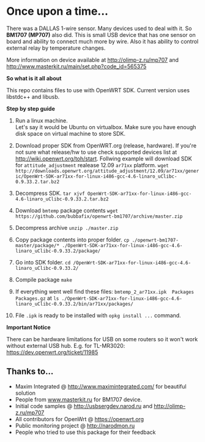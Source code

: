 # Once upon a time...
There was a DALLAS 1-wire sensor.
Many devices used to deal with it.
So **BM1707 (MP707)** also did.
This is small USB device that has one sensor on board and ability to connect much more by wire.
Also it has ability to control external relay by temperature changes.

More information on device available at http://olimp-z.ru/mp707 and http://www.masterkit.ru/main/set.php?code_id=565375

**So what is it all about**

This repo contains files to use with OpenWRT SDK.
Current version uses libstdc++ and libusb.

**Step by step guide**

1. Run a linux machine.<br>
Let's say it would be Ubuntu on virtualbox. Make sure you have enough disk space on virtual machine to store SDK.

2. Download proper SDK from OpenWRT.org (release, hardware). If you're not sure what release/hw to use check supported devices list at http://wiki.openwrt.org/toh/start. Follwing example will download SDK for `attitude_adjustment` realease 12.09 `ar71xx` platform.
`wget http://downloads.openwrt.org/attitude_adjustment/12.09/ar71xx/generic/OpenWrt-SDK-ar71xx-for-linux-i486-gcc-4.6-linaro_uClibc-0.9.33.2.tar.bz2`

3. Decompress SDK.
`tar xjvf OpenWrt-SDK-ar71xx-for-linux-i486-gcc-4.6-linaro_uClibc-0.9.33.2.tar.bz2`

4. Download `bmtemp` package contents
`wget https://github.com/bubbafix/openwrt-bm1707/archive/master.zip`

5. Decompress archive
`unzip ./master.zip`

6. Copy package contents into proper folder.
`cp ./openwrt-bm1707-master/package/* ./OpenWrt-SDK-ar71xx-for-linux-i486-gcc-4.6-linaro_uClibc-0.9.33.2/package/`

7. Go into SDK folder.
`cd /OpenWrt-SDK-ar71xx-for-linux-i486-gcc-4.6-linaro_uClibc-0.9.33.2/`

8. Compile package
`make`

9. If everything went well find these files: `bmtemp_2_ar71xx.ipk  Packages  Packages.gz` at
`ls ./OpenWrt-SDK-ar71xx-for-linux-i486-gcc-4.6-linaro_uClibc-0.9.33.2/bin/ar71xx/packages/`

10. File `.ipk` is ready to be installed with `opkg install ...` command.

**Important Notice**

There can be hardware limitations for USB on some routers so it won't work without external USB hub.
E.g. for TL-MR3020: https://dev.openwrt.org/ticket/11985

## Thanks to...

* Maxim Integrated @ http://www.maximintegrated.com/ for beautiful solution
* People from www.masterkit.ru for BM1707 device.
* Initial code samples @ http://usbsergdev.narod.ru and http://olimp-z.ru/mp707
* All contributors for OpenWrt @ https://openwrt.org
* Public monitoring project @ http://narodmon.ru
* People who tried to use this package for their feedback
